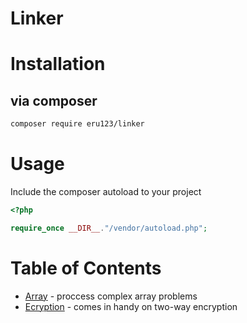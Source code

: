 # Linker
# Installation 
## via composer
```bash
composer require eru123/linker
```
# Usage
Include the composer autoload to your project
```php
<?php

require_once __DIR__."/vendor/autoload.php";

```

# Table of Contents
 - [Array](array) - proccess complex array problems
 - [Ecryption](encryption) - comes in handy on two-way encryption
